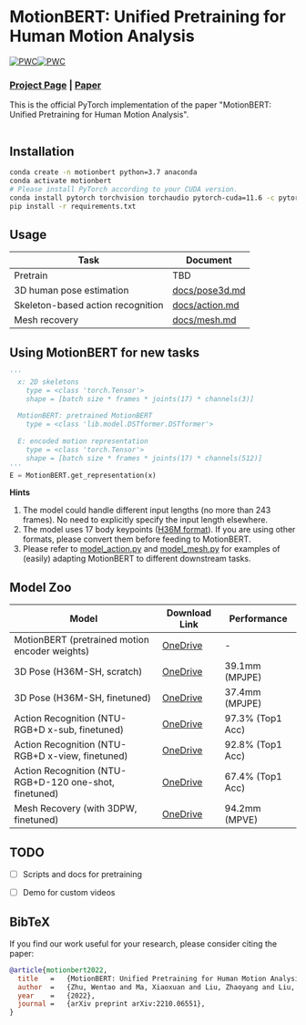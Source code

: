 # MotionBERT: Unified Pretraining for Human Motion Analysis

[![PWC](https://img.shields.io/endpoint.svg?url=https://paperswithcode.com/badge/motionbert-unified-pretraining-for-human/monocular-3d-human-pose-estimation-on-human3)](https://paperswithcode.com/sota/monocular-3d-human-pose-estimation-on-human3?p=motionbert-unified-pretraining-for-human)[![PWC](https://img.shields.io/endpoint.svg?url=https://paperswithcode.com/badge/motionbert-unified-pretraining-for-human/one-shot-3d-action-recognition-on-ntu-rgbd)](https://paperswithcode.com/sota/one-shot-3d-action-recognition-on-ntu-rgbd?p=motionbert-unified-pretraining-for-human)

### [Project Page](https://motionbert.github.io/) | [Paper](https://arxiv.org/pdf/2210.06551.pdf)

This is the official PyTorch implementation of the paper "MotionBERT: Unified Pretraining for Human Motion Analysis".

<img src="https://motionbert.github.io/assets/teaser.gif" alt="" style="zoom: 60%;" />

## Installation

```bash
conda create -n motionbert python=3.7 anaconda
conda activate motionbert
# Please install PyTorch according to your CUDA version.
conda install pytorch torchvision torchaudio pytorch-cuda=11.6 -c pytorch -c nvidia
pip install -r requirements.txt
```

## Usage

| Task                              | Document                                                     |
| --------------------------------- | ------------------------------------------------------------ |
| Pretrain                          | TBD                                                          |
| 3D human pose estimation          | [docs/pose3d.md](docs/pose3d.md) |
| Skeleton-based action recognition | [docs/action.md](docs/action.md) |
| Mesh recovery                     | [docs/mesh.md](docs/mesh.md) |

## Using MotionBERT for new tasks

```python
'''	    
  x: 2D skeletons 
    type = <class 'torch.Tensor'>
    shape = [batch size * frames * joints(17) * channels(3)]
    
  MotionBERT: pretrained MotionBERT
    type = <class 'lib.model.DSTformer.DSTformer'>
    
  E: encoded motion representation
    type = <class 'torch.Tensor'>
    shape = [batch size * frames * joints(17) * channels(512)]
'''
E = MotionBERT.get_representation(x)
```

**Hints**

1. The model could handle different input lengths (no more than 243 frames). No need to explicitly specify the input length elsewhere.
2. The model uses 17 body keypoints ([H36M format](https://github.com/JimmySuen/integral-human-pose/blob/master/pytorch_projects/common_pytorch/dataset/hm36.py#L32)). If you are using other formats, please convert them before feeding to MotionBERT.
3. Please refer to [model_action.py](lib/model/model_action.py) and [model_mesh.py](lib/model/model_mesh.py) for examples of (easily) adapting MotionBERT to different downstream tasks.

## Model Zoo

| Model                                                  | Download Link                                                | Performance      |
| ------------------------------------------------------ | ------------------------------------------------------------ | ---------------- |
| MotionBERT (pretrained motion encoder weights)         | [OneDrive](https://1drv.ms/f/s!AvAdh0LSjEOlgQhYxzswPARRLtZ5) | -                |
| 3D Pose (H36M-SH, scratch)                             | [OneDrive](https://1drv.ms/f/s!AvAdh0LSjEOlgQ4voapR8XVTGcVj) | 39.1mm (MPJPE)   |
| 3D Pose (H36M-SH, finetuned)                           | [OneDrive](https://1drv.ms/f/s!AvAdh0LSjEOlgQ8voapR8XVTGcVj) | 37.4mm (MPJPE)   |
| Action Recognition (NTU-RGB+D x-sub, finetuned)        | [OneDrive](https://1drv.ms/f/s!AvAdh0LSjEOlgQovoapR8XVTGcVj) | 97.3% (Top1 Acc) |
| Action Recognition (NTU-RGB+D x-view, finetuned)       | [OneDrive](https://1drv.ms/f/s!AvAdh0LSjEOlgQsvoapR8XVTGcVj) | 92.8% (Top1 Acc) |
| Action Recognition (NTU-RGB+D-120 one-shot, finetuned) | [OneDrive](https://1drv.ms/f/s!AvAdh0LSjEOlgQwvoapR8XVTGcVj) | 67.4% (Top1 Acc) |
| Mesh Recovery (with 3DPW, finetuned)                   | [OneDrive](https://1drv.ms/f/s!AvAdh0LSjEOlgRAvoapR8XVTGcVj) | 94.2mm (MPVE)    |

## TODO

- [ ] Scripts and docs for pretraining

- [ ] Demo for custom videos


## BibTeX

If you find our work useful for your research, please consider citing the paper:

```bibtex
@article{motionbert2022,
  title   =   {MotionBERT: Unified Pretraining for Human Motion Analysis}, 
  author  =   {Zhu, Wentao and Ma, Xiaoxuan and Liu, Zhaoyang and Liu, Libin and Wu, Wayne and Wang, Yizhou},
  year    =   {2022},
  journal =   {arXiv preprint arXiv:2210.06551},
}
```
